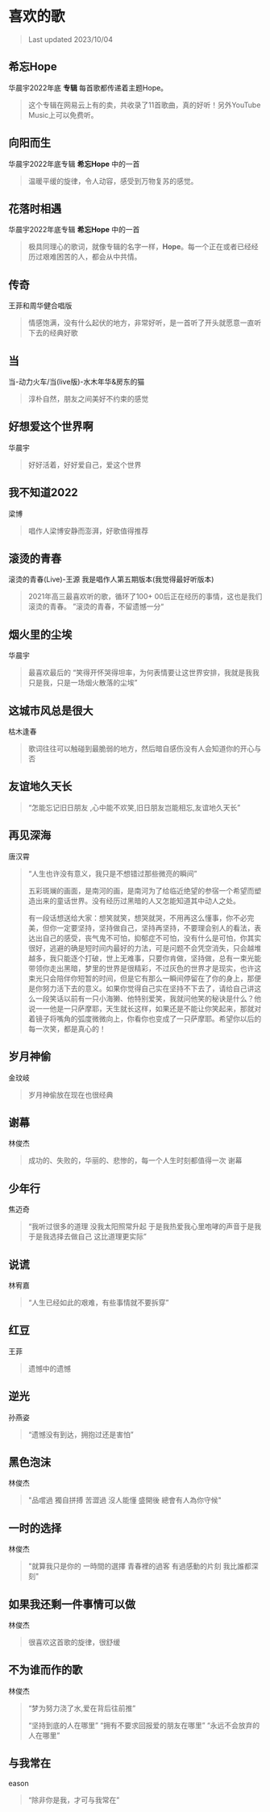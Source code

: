 # 喜欢的歌

> Last updated 2023/10/04
## 希忘Hope
华晨宇2022年底 **专辑**
每首歌都传递着主题Hope。

> 这个专辑在网易云上有的卖，共收录了11首歌曲，真的好听！另外YouTube Music上可以免费听。


## 向阳而生
华晨宇2022年底专辑 **希忘Hope** 中的一首
> 温暖平缓的旋律，令人动容，感受到万物复苏的感觉。


## 花落时相遇
华晨宇2022年底专辑 **希忘Hope** 中的一首
> 极具同理心的歌词，就像专辑的名字一样，**Hope**。每一个正在或者已经经历过艰难困苦的人，都会从中共情。

## 传奇
王菲和周华健合唱版
> 情感饱满，没有什么起伏的地方，非常好听，是一首听了开头就愿意一直听下去的经典好歌

## 当
当-动力火车/当(live版)-水木年华&房东的猫
> 淳朴自然，朋友之间美好不约束的感觉

## 好想爱这个世界啊
华晨宇
> 好好活着，好好爱自己，爱这个世界

## 我不知道2022
梁博
> 唱作人梁博安静而澎湃，好歌值得推荐

## 滚烫的青春
滚烫的青春(Live)-王源 
我是唱作人第五期版本(我觉得最好听版本)
> 2021年高三最喜欢听的歌，循环了100+
> 00后正在经历的事情，这也是我们滚烫的青春。
> ”滚烫的青春，不留遗憾一分“

## 烟火里的尘埃
华晨宇
> 最喜欢最后的 “笑得开怀哭得坦率，为何表情要让这世界安排，我就是我我只是我，只是一场烟火散落的尘埃”

## 这城市风总是很大
枯木逢春
> 歌词往往可以触碰到最脆弱的地方，然后暗自感伤没有人会知道你的开心与否

## 友谊地久天长

> “怎能忘记旧日朋友 ,心中能不欢笑,旧日朋友岂能相忘,友谊地久天长”

## 再见深海
唐汉霄
> “人生也许没有意义，我只是不想错过那些微亮的瞬间”
> 
> 五彩斑斓的画面，是南河的画，是南河为了给临近绝望的参宿一个希望而塑造出来的童话世界。没有经历过黑暗的人又怎能知道其中动人之处。
> 
> 有一段话想送给大家：想笑就笑，想哭就哭，不用再这么懂事，你不必完美，但你一定要坚持，坚持做自己，坚持再坚持，不要理会别人的看法，表达出自己的感受，丧气鬼不可怕，抑郁症不可怕，没有什么是可怕，你其实很好，逃避的确是短时间内最好的力法，可是问题不会凭空消失，只会越堆越多，我只能逐个打破，世上无难事，只要你肯做，坚持做，总有一束光能带领你走出黑暗，梦里的世界是很精彩，不过灰色的世界才是现实，也许这束光只会陪伴你短暂的时间，但是它有那么一瞬间停留在了你的身上，那便是你努力活下去的意义。如果你觉得自己实在坚持不下去了，请给自己讲这么一段笑话以前有一只小海獭、他特别爱笑，我就问他笑的秘诀是什么？他说一一他是一只萨摩耶，天生就长这样，如果还是不能让你笑起来，那就对着镜子将嘴角的弧度微微向上，你看你也变成了一只萨摩耶。希望你以后的每一次笑，都是真心的！

## 岁月神偷
金玟岐
> 岁月神偷放在现在也很经典

## 谢幕
林俊杰
> 成功的、失败的，华丽的、悲惨的，每一个人生时刻都值得一次 谢幕 

## 少年行
焦迈奇
> “我听过很多的道理 没我太阳照常升起 于是我热爱我心里咆哮的声音于是我 于是我选择去做自己 这比道理更实际”

## 说谎

林宥嘉

> “人生已经如此的艰难，有些事情就不要拆穿”

## 红豆

王菲

> 遗憾中的遗憾

## 逆光

孙燕姿

> “遗憾没有到达，拥抱过还是害怕”

## 黑色泡沫

林俊杰

> "品嚐過 獨自拼搏 苦澀過 沒人能懂 盛開後 總會有人為你守候"

## 一时的选择

林俊杰

> "就算我只是你的 一時間的選擇 青春裡的過客 有過感動的片刻 我比誰都深刻"

## 如果我还剩一件事情可以做

林俊杰

> 很喜欢这首歌的旋律，很舒缓

## 不为谁而作的歌

林俊杰

> “梦为努力浇了水,爱在背后往前推”
> 
> “坚持到底的人在哪里”
> “拥有不要求回报爱的朋友在哪里”
> “永远不会放弃的人在哪里”

## 与我常在

eason

> “除非你是我，才可与我常在”